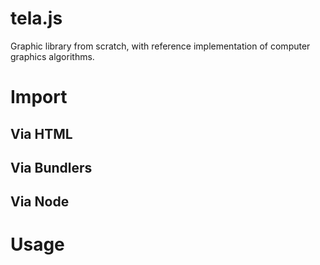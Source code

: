 # tela.js

Graphic library from scratch, with reference implementation of computer graphics algorithms.

# Import

## Via HTML

## Via Bundlers

## Via Node

# Usage
